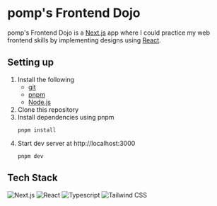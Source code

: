 # pomp's Frontend Dojo
pomp's Frontend Dojo is a [Next.js](https://github.com/vercel/next.js) app where I could practice my web frontend skills
by implementing designs using [React](https://github.com/facebook/react).
## Setting up

1. Install the following
   - [git](https://git-scm.com)
   - [pnpm](https://pnpm.io)
   - [Node.js](https://nodejs.org)
2. Clone this repository
3. Install dependencies using pnpm
   ```
   pnpm install
   ```
4. Start dev server at http://localhost:3000
   ```
   pnpm dev
   ```

## Tech Stack

![Next.js](https://img.shields.io/badge/next.js-222?style=for-the-badge&logo=nextdotjs)
![React](https://img.shields.io/badge/react-222?style=for-the-badge&logo=react)
![Typescript](https://img.shields.io/badge/typescript-222?style=for-the-badge&logo=typescript)
![Tailwind CSS](https://img.shields.io/badge/tailwind_css-222?style=for-the-badge&logo=tailwindcss)
